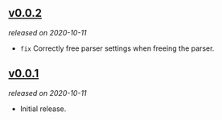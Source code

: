 ## [v0.0.2](https://github.com/metabahn/llhttp/releases/tag/v0.0.2)
*released on 2020-10-11*


  * `fix` Correctly free parser settings when freeing the parser.

## [v0.0.1](https://github.com/metabahn/llhttp/releases/tag/v0.0.1)
*released on 2020-10-11*


  * Initial release.


